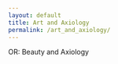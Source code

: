 ```yaml
---
layout: default
title: Art and Axiology
permalink: /art_and_axiology/
---
```


OR: Beauty and Axiology